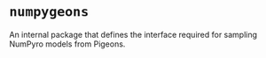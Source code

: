 # `numpygeons`

An internal package that defines the interface required for 
sampling NumPyro models from Pigeons.



